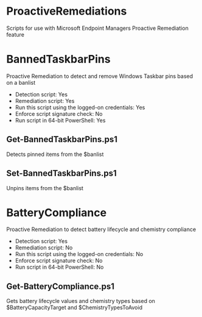 # ProactiveRemediations

Scripts for use with Microsoft Endpoint Managers Proactive Remediation feature

# BannedTaskbarPins
Proactive Remediation to detect and remove Windows Taskbar pins based on a banlist 
* Detection script: Yes
* Remediation script: Yes
* Run this script using the logged-on credentials: Yes
* Enforce script signature check: No
* Run script in 64-bit PowerShell: Yes

## Get-BannedTaskbarPins.ps1
Detects pinned items from the $banlist

## Set-BannedTaskbarPins.ps1
Unpins items from the $banlist

# BatteryCompliance
Proactive Remediation to detect battery lifecycle and chemistry compliance
* Detection script: Yes
* Remediation script: No
* Run this script using the logged-on credentials: No
* Enforce script signature check: No
* Run script in 64-bit PowerShell: No

## Get-BatteryCompliance.ps1
Gets battery lifecycle values and chemistry types based on $BatteryCapacityTarget and $ChemistryTypesToAvoid

